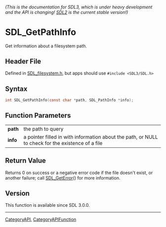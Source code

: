 ###### (This is the documentation for SDL3, which is under heavy development and the API is changing! [SDL2](https://wiki.libsdl.org/SDL2/) is the current stable version!)
# SDL_GetPathInfo

Get information about a filesystem path.

## Header File

Defined in [SDL_filesystem.h](https://github.com/libsdl-org/SDL/blob/main/include/SDL3/SDL_filesystem.h), but apps should use `#include <SDL3/SDL.h>`

## Syntax

```c
int SDL_GetPathInfo(const char *path, SDL_PathInfo *info);

```

## Function Parameters

|              |                                                                                                   |
| ------------ | ------------------------------------------------------------------------------------------------- |
| **path**     | the path to query                                                                                 |
| **info**     | a pointer filled in with information about the path, or NULL to check for the existence of a file |

## Return Value

Returns 0 on success or a negative error code if the file doesn't exist, or
another failure; call [SDL_GetError](SDL_GetError)() for more information.

## Version

This function is available since SDL 3.0.0.

----
[CategoryAPI](CategoryAPI), [CategoryAPIFunction](CategoryAPIFunction)

